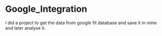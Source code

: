# Google_Integration
I did a project to get the data from google fit database and save it in mine and later analyse it.
